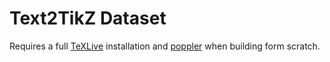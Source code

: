 # Text2TikZ Dataset

Requires a full [TeXLive](https://www.tug.org/texlive/quickinstall.html)
installation and [poppler](https://poppler.freedesktop.org) when building form
scratch.

